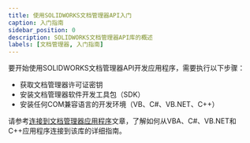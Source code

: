 ```yaml
---
title: 使用SOLIDWORKS文档管理器API入门
caption: 入门指南
sidebar_position: 0
description: SOLIDWORKS文档管理器API库的概述
labels: [文档管理器, 入门指南]
---
```

要开始使用SOLIDWORKS文档管理器API开发应用程序，需要执行以下步骤：

* 获取文档管理器许可证密钥
* 安装文档管理器软件开发工具包（SDK）
* 安装任何COM兼容语言的开发环境（VB、C#、VB.NET、C++）

请参考[连接到文档管理器应用程序](create-connection)文章，了解如何从VBA、C#、VB.NET和C++应用程序连接到该库的详细指南。